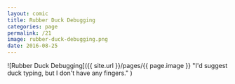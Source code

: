 ```yaml
---
layout: comic
title: Rubber Duck Debugging
categories: page
permalink: /21
image: rubber-duck-debugging.png
date: 2016-08-25
---
```


![Rubber Duck Debugging]({{ site.url }}/pages/{{ page.image }} "I'd suggest duck typing, but I don't have any fingers." )